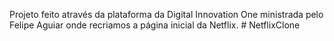 Projeto feito através da plataforma da Digital Innovation One ministrada pelo Felipe Aguiar onde recriamos a página inicial da Netflix.
#   N e t f l i x C l o n e  
 